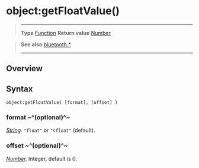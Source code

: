 # object:getFloatValue()

> --------------------- ------------------------------------------------------------------------------------------
> __Type__              [Function](https://docs.coronalabs.com/api/type/Function.html)
> __Return value__      [Number](https://docs.coronalabs.com/api/type/Number.html)


> __See also__          [bluetooth.*](/plugin/bluetooth/)
> --------------------- ------------------------------------------------------------------------------------------

## Overview

## Syntax

	object:getFloatValue( [format], [offset] )

### format ~^(optional)^~
_[String](https://docs.coronalabs.com/api/type/String.html)._ `"float"` or `"sfloat"` (default).

### offset ~^(optional)^~
_[Number](https://docs.coronalabs.com/api/type/Number.html)._ Integer, default is 0.
